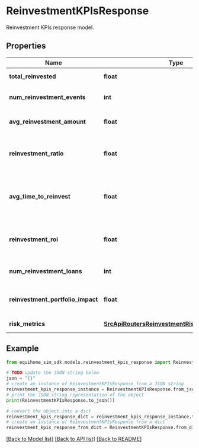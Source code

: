 # ReinvestmentKPIsResponse

Reinvestment KPIs response model.

## Properties

Name | Type | Description | Notes
------------ | ------------- | ------------- | -------------
**total_reinvested** | **float** | Total amount reinvested | 
**num_reinvestment_events** | **int** | Number of reinvestment events | 
**avg_reinvestment_amount** | **float** | Average reinvestment amount | 
**reinvestment_ratio** | **float** | Ratio of reinvested capital to total exit value | 
**avg_time_to_reinvest** | **float** | Average time between exit and reinvestment in months | 
**reinvestment_roi** | **float** | Return on investment for reinvested capital | 
**num_reinvestment_loans** | **int** | Number of reinvestment loans | 
**reinvestment_portfolio_impact** | **float** | Percentage of portfolio from reinvestment | 
**risk_metrics** | [**SrcApiRoutersReinvestmentRiskMetricsResponse**](SrcApiRoutersReinvestmentRiskMetricsResponse.md) | Risk impact metrics | [optional] 

## Example

```python
from equihome_sim_sdk.models.reinvestment_kpis_response import ReinvestmentKPIsResponse

# TODO update the JSON string below
json = "{}"
# create an instance of ReinvestmentKPIsResponse from a JSON string
reinvestment_kpis_response_instance = ReinvestmentKPIsResponse.from_json(json)
# print the JSON string representation of the object
print(ReinvestmentKPIsResponse.to_json())

# convert the object into a dict
reinvestment_kpis_response_dict = reinvestment_kpis_response_instance.to_dict()
# create an instance of ReinvestmentKPIsResponse from a dict
reinvestment_kpis_response_from_dict = ReinvestmentKPIsResponse.from_dict(reinvestment_kpis_response_dict)
```
[[Back to Model list]](../README.md#documentation-for-models) [[Back to API list]](../README.md#documentation-for-api-endpoints) [[Back to README]](../README.md)


